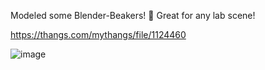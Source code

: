 Modeled some Blender-Beakers! 🧪 Great for any lab scene!

https://thangs.com/mythangs/file/1124460

![image](https://github.com/user-attachments/assets/57b902b3-bc44-49c9-a638-488f4cdb629a)
